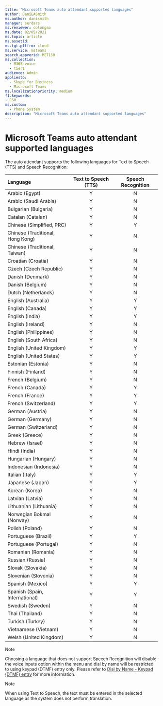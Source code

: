 ```yaml
---
title: "Microsoft Teams auto attendant supported languages"
author: DaniEASmith
ms.author: danismith
manager: serdars
ms.reviewer: colongma
ms.date: 02/05/2021
ms.topic: article
ms.assetid: 
ms.tgt.pltfrm: cloud
ms.service: msteams
search.appverid: MET150
ms.collection: 
  - M365-voice
  - tier1
audience: Admin
appliesto: 
  - Skype for Business
  - Microsoft Teams
ms.localizationpriority: medium
f1.keywords:
- CSH
ms.custom: 
  - Phone System
description: "Microsoft Teams auto attendant supported languages"
--- 
```

# Microsoft Teams auto attendant supported languages

The auto attendant supports the following languages for Text to Speech (TTS) and Speech Recognition:

|Language                                |Text to Speech (TTS)     |Speech Recognition                     |
|:---------------------------------------|:-----------------------:|:-------------------------------------:|
|Arabic (Egypt)                          |Y                        |N                                      |
|Arabic (Saudi Arabia)                   |Y                        |N                                      |
|Bulgarian (Bulgaria)                    |Y                        |N                                      |
|Catalan (Catalan)                       |Y                        |N                                      |
|Chinese (Simplified, PRC)               |Y                        |Y                                      |
|Chinese (Traditional, Hong Kong)        |Y                        |N                                      |
|Chinese (Traditional, Taiwan)           |Y                        |N                                      |
|Croatian (Croatia)                      |Y                        |N                                      |
|Czech (Czech Republic)                  |Y                        |N                                      |
|Danish (Denmark)                        |Y                        |N                                      |
|Danish (Belgium)                        |Y                        |N                                      |
|Dutch (Netherlands)                     |Y                        |N                                      |
|English (Australia)                     |Y                        |Y                                      |
|English (Canada)                        |Y                        |Y                                      |
|English (India)                         |Y                        |Y                                      |
|English (Ireland)                       |Y                        |N                                      |
|English (Philippines)                    |Y                        |N                                      |
|English (South Africa)                  |Y                        |N                                      |
|English (United Kingdom)                |Y                        |Y                                      |
|English (United States)                 |Y                        |Y                                      |
|Estonian (Estonia)                      |Y                        |N                                      |
|Finnish (Finland)                       |Y                        |N                                      |
|French (Belgium)                        |Y                        |N                                      |
|French (Canada)                         |Y                        |Y                                      |
|French (France)                         |Y                        |Y                                      |
|French (Switzerland)                    |Y                        |Y                                      |
|German (Austria)                        |Y                        |N                                      |
|German (Germany)                        |Y                        |N                                      |
|German (Switzerland)                    |Y                        |N                                      |
|Greek (Greece)                          |Y                        |N                                      |
|Hebrew (Israel)                         |Y                        |N                                      |
|Hindi (India)                           |Y                        |N                                      |
|Hungarian (Hungary)                     |Y                        |N                                      |
|Indonesian (Indonesia)                  |Y                        |N                                      |
|Italian (Italy)                         |Y                        |Y                                      |
|Japanese (Japan)                        |Y                        |Y                                      |
|Korean (Korea)                          |Y                        |N                                      |
|Latvian (Latvia)                        |Y                        |N                                      |
|Lithuanian (Lithuania)                  |Y                        |N                                      |
|Norwegian Bokmal (Norway)               |Y                        |N                                      |
|Polish (Poland)                         |Y                        |N                                      |
|Portuguese (Brazil)                     |Y                        |Y                                      |
|Portuguese (Portugal)                   |Y                        |N                                      |
|Romanian (Romania)                      |Y                        |N                                      |
|Russian (Russia)                        |Y                        |N                                      |
|Slovak (Slovakia)                       |Y                        |N                                      |
|Slovenian (Slovenia)                    |Y                        |N                                      |
|Spanish (Mexico)                        |Y                        |Y                                      |
|Spanish (Spain, International)          |Y                        |Y                                      |
|Swedish (Sweden)                        |Y                        |N                                      |
|Thai (Thailand)                         |Y                        |N                                      |
|Turkish (Turkey)                        |Y                        |N                                      |
|Vietnamese (Vietnam)                    |Y                        |N                                      |
|Welsh (United Kingdom)                  |Y                        |N                                      |

> [!NOTE]
> Choosing a language that does not support Speech Recognition will disable the voice inputs option within the menu and dial by name will be restricted to using keypad (DTMF) entry only. Please refer to [Dial by Name - Keypad (DTMF) entry](dial-voice-reference.md#dial-by-name---keypad-dtmf-entry) for more information.

> [!NOTE]
> When using Text to Speech, the text must be entered in the selected language as the system does not perform translation.
